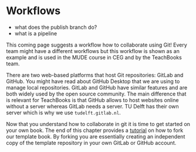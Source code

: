# Workflows

- what does the publish branch do?
- what is a pipeline

This coming page suggests a workflow how to collaborate using Git! Every team might have a different workflows but this workflow is shown as an example and is used in the MUDE course in CEG and by the TeachBooks team.<br>

There are two web-based platforms that host Git repositories: GitLab and GitHub. You might have read about GitHub Desktop that we are using to manage local repositories. GitLab and GitHub have similar features and are both widely used by the open source community. The main difference that is relevant for TeachBooks is that GitHub allows to host websites online without a server whereas GitLab needs a server. TU Delft has their own server which is why we use `tudelft.gitlab.nl`. 

Now that you understand how to collaborate in git it is time to get started on your own book. The end of this chapter provides a [tutorial](githubtemplate.md) on how to fork our template book. By forking you are essentially creating an independent copy of the template repository in your own GitLab or GitHub account. 